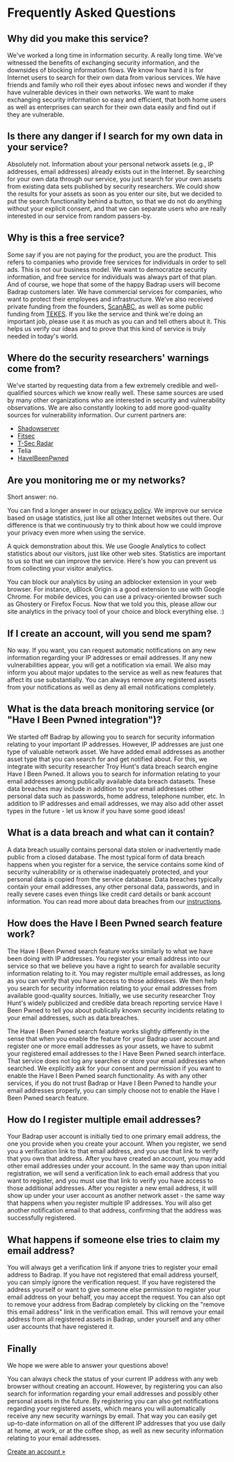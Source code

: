 # Frequently Asked Questions

## Why did you make this service?

We've worked a long time in information security. A really long time. We've
witnessed the benefits of exchanging security information, and the downsides
of blocking information flows. We know how hard it is for Internet users to
search for their own data from various services. We have friends and
family who roll their eyes about infosec news and wonder if they have vulnerable
devices in their own networks. We want to make exchanging security information
so easy and efficient, that both home users as well as enterprises can
search for their own data easily and find out if they are vulnerable.

## Is there any danger if I search for my own data in your service?

Absolutely not. Information about your personal network assets (e.g., IP 
addresses, email addresses) already exists out in the Internet. By searching 
for your own data through our service, you just search for your own assets 
from existing data sets published by security researchers. We could show the 
results for your assets as soon as you enter our site, but we decided to put 
the search functionality behind a button, so that we do not do anything 
without your explicit consent, and that we can separate users who are really 
interested in our service from random passers-by.

## Why is this a free service?

Some say if you are not paying for the product, you are the product. This refers to companies
who provide free services for individuals in order to sell ads. This is not our business model.
We want to democratize security information, and free service for individuals was
always part of that plan. And of course, we hope that some of the happy Badrap users will become
Badrap customers later. We have commercial services for companies, who want to protect
their employees and infrastructure. We've also received private
funding from the founders, [ScanABC](https://www.scanabc.com/), as well as some
public funding from [TEKES](https://www.businessfinland.fi). If
you like the service and think we're doing an important job, please use it
as much as you can and tell others about it. This helps us verify our ideas
and to prove that this kind of service is truly needed in today's world.

 

## Where do the security researchers' warnings come from?

We've started by requesting data from a few extremely credible and
well-qualified sources which we know really well. These same sources
are used by many other organizations who are interested in security and
vulnerability observations. We are also constantly looking to add more
good-quality sources for vulnerability information. Our current partners
are:

- [Shadowserver](https://www.shadowserver.org/)
- [Fitsec](https://www.fitsec.com/)
- [T-Sec Radar](https://sicherheitstacho.eu/start/main)
- Telia
- [HaveIBeenPwned](https://haveibeenpwned.com)

## Are you monitoring me or my networks?

Short answer: no.

You can find a longer answer in our [privacy policy](./privacy.md).
We improve our service based on usage statistics, just like all other Internet
websites out there. Our difference is that we continuously try to think about how we
could improve your privacy even more when using the service.

A quick demonstration about this. We use Google Analytics to collect statistics about
our visitors, just like other web sites. Statistics are important to us so that
we can improve the service. Here's how you can prevent us from collecting your visitor
analytics.

You can block our analytics by using an adblocker extension in your web browser.
For instance, uBlock Origin is a good extension to use with Google Chrome. For
mobile devices, you can use a privacy-oriented browser such as Ghostery or
Firefox Focus. Now that we told you this, please allow our site analytics in
the privacy tool of your choice and block everything else. :)

## If I create an account, will you send me spam?

No way. If you want, you can request automatic notifications on any new
information regarding your IP addresses or email addresses. If any new 
vulnerabilities appear, you will get a notification via email. We also 
may inform you about major updates to the service as well as new features 
that affect its use substantially. You can always remove 
any registered assets from your notifications as well as deny all email 
notifications completely.

## What is the data breach monitoring service (or "Have I Been Pwned integration")?

We started off Badrap by allowing you to search for security information
relating to your important IP addresses. However, IP addresses are just one type 
of valuable network asset. We have added email addresses as another asset type 
that you can search for and get notified about. For this, we integrate with
security researcher Troy Hunt's data breach search engine Have I Been Pwned. 
It allows you to search for information relating to your email addresses among
publically available data breach datasets. These data breaches may include
in addition to your email addresses other personal data such as passwords, home 
address, telephone number, etc. In addition to IP addresses and email addresses, 
we may also add other asset types in the future - let us know if you have some 
good ideas!

## What is a data breach and what can it contain? 

A data breach usually contains personal data stolen or inadvertently made public
from a closed database. The most typical form of data breach happens when 
you register for a service, the service contains some kind of security
vulnerability or is otherwise inadequately protected, and your personal data 
is copied from the service database. Data breaches typically contain your
email addresses, any other personal data, passwords, and in really severe cases 
even things like credit card details or bank account information. You can read 
more about data breaches from our [instructions](types/databreach.md). 

## How does the Have I Been Pwned search feature work?

The Have I Been Pwned search feature works similarly to what we have been doing
with IP addresses. You register your email address into our service so that we 
believe you have a right to search for available security information relating to 
it. You may register multiple email addresses, as long as you can verify that 
you have access to those addresses. We then help you search for security 
information relating to your email addresses from available good-quality 
sources. Initially, we use security researcher Troy Hunt's widely publicized and 
credible data breach reporting service Have I Been Pwned to tell you about 
publically known security incidents relating to your email addresses, such 
as data breaches. 

The Have I Been Pwned search feature works slightly differently in the sense 
that when you enable the feature for your Badrap user account and register one 
or more email addresses as your assets, we have to submit your registered email 
addresses to the I Have Been Pwned search interface. That service does not log 
any searches or store your email addresses when searched. We explicitly ask for 
your consent and permission if you want to enable the Have I Been Pwned search 
functionality. As with any other services, if you do not trust Badrap or Have 
I Been Pwned to handle your email addresses properly, you can simply choose not 
to enable the Have I Been Pwned search feature.

## How do I register multiple email addresses? 

Your Badrap user account is initially tied to one primary email address, the one 
you provide when you create your account. When you register, we send you a 
verification link to that email address, and you use that link to verify that 
you own that address. After you have created an account, you may add other 
email addresses under your account. In the same way than upon initial registration, 
we will send a verification link to each email address that you want to register, 
and you must use that link to verify you have access to those additional addresses. 
After you register a new email address, it will show up under your user account
as another network asset - the same way that happens when you register multiple
IP addresses. You will also get another notification email to that address, 
confirming that the address was successfully registered.

## What happens if someone else tries to claim my email address?

You will always get a verification link if anyone tries to register your email
address to Badrap. If you have not registered that email address yourself, 
you can simply ignore the verification request. If you have registered the address 
yourself or want to give someone else permission to register your email address 
on your behalf, you may accept the request. You can also opt to remove your 
address from Badrap completely by clicking on the "remove this email address" link 
in the verification email. This will remove your email address from all registered 
assets in Badrap, under yourself and any other user accounts that have registered it. 

## Finally

We hope we were able to answer your questions above!

You can always check the status of your current IP address with any web browser 
without creating an account. However, by registering you can also search for 
information regarding your email addresses and possibly other personal assets in
the future. By registering you can also get notifications regarding your registered 
assets, which means you will automatically receive any new security warnings by 
email. That way you can easily get up-to-date information on all of the different 
IP addresses that you use daily at home, at work, or at the coffee shop, as well 
as new security information relating to your email addresses. 

[Create an account »](https://badrap.io/register)
